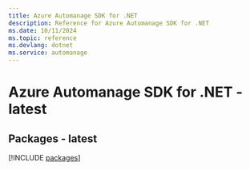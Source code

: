 ```yaml
---
title: Azure Automanage SDK for .NET
description: Reference for Azure Automanage SDK for .NET
ms.date: 10/11/2024
ms.topic: reference
ms.devlang: dotnet
ms.service: automanage
---
```

# Azure Automanage SDK for .NET - latest
## Packages - latest
[!INCLUDE [packages](automanage-index.md)]